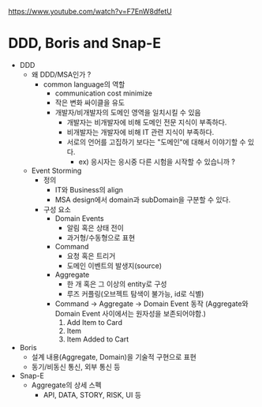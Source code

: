 https://www.youtube.com/watch?v=F7EnW8dfetU 

# DDD, Boris and Snap-E
- DDD
  - 왜 DDD/MSA인가 ?
    - common language의 역할
      - communication cost minimize
      - 작은 변화 싸이클을 유도
      - 개발자/비개발자의 도메인 영역을 일치시킬 수 있음
        - 개발자는 비개발자에 비해 도메인 전문 지식이 부족하다.
        - 비개발자는 개발자에 비해 IT 관련 지식이 부족하다.
        - 서로의 언어를 고집하기 보다는 "도메인"에 대해서 이야기할 수 있다.
          - ex) 응시자는 응시중 다른 시험을 시작할 수 있습니까 ?
  - Event Storming
    - 정의
      - IT와 Business의 align
      - MSA design에서 domain과 subDomain을 구분할 수 있다.
    - 구성 요소
      - Domain Events
        - 알림 혹은 상태 전이
        - 과거형/수동형으로 표현
      - Command
        - 요청 혹은 트리거
        - 도메인 이벤트의 발생지(source)
      - Aggregate 
        - 한 개 혹은 그 이상의 entity로 구성
        - 루즈 커플링(오브젝트 탐색이 불가능, id로 식별)
      - Command -> Aggregate -> Domain Event 동작 (Aggregate와 Domain Event 사이에서는 원자성을 보존되어야함.)
        1. Add Item to Card
        2. Item
        3. Item Added to Cart
- Boris
  - 설계 내용(Aggregate, Domain)을 기술적 구현으로 표현
  - 동기/비동신 통신, 외부 통신 등
- Snap-E
  - Aggregate의 상세 스펙
    - API, DATA, STORY, RISK, UI 등